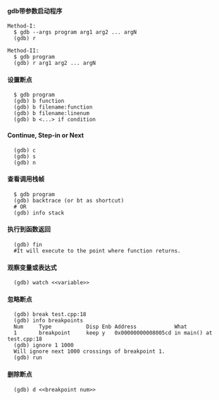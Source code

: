 #### gdb带参数启动程序
```
Method-I:
  $ gdb --args program arg1 arg2 ... argN  
  (gdb) r

Method-II:
  $ gdb program  
  (gdb) r arg1 arg2 ... argN
```

#### 设置断点
```
  $ gdb program  
  (gdb) b function
  (gdb) b filename:function
  (gdb) b filename:linenum
  (gdb) b <...> if condition
```

####  Continue, Step-in or Next
```
  (gdb) c
  (gdb) s
  (gdb) n
```

#### 查看调用栈帧
```
  $ gdb program  
  (gdb) backtrace (or bt as shortcut)
  # OR
  (gdb) info stack
```

#### 执行到函数返回
```
  (gdb) fin
  #It will execute to the point where function returns.
```

#### 观察变量或表达式
```
  (gdb) watch <<variable>>
```

#### 忽略断点
```
  (gdb) break test.cpp:18
  (gdb) info breakpoints
  Num     Type           Disp Enb Address            What
  1       breakpoint     keep y   0x00000000008005cd in main() at test.cpp:18
  (gdb) ignore 1 1000
  Will ignore next 1000 crossings of breakpoint 1.
  (gdb) run
```

#### 删除断点
```
  (gdb) d <<breakpoint num>>
```
